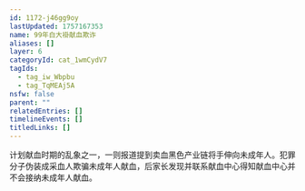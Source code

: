 ```yaml
---
id: 1172-j46gg9oy
lastUpdated: 1757167353
name: 99年白大褂献血欺诈
aliases: []
layer: 6
categoryId: cat_1wmCydV7
tagIds:
  - tag_iw_Wbpbu
  - tag_TqMEAj5A
nsfw: false
parent: ""
relatedEntries: []
timelineEvents: []
titledLinks: []
---
```


计划献血时期的乱象之一，一则报道提到卖血黑色产业链将手伸向未成年人。犯罪分子伪装成采血人欺骗未成年人献血，后家长发现并联系献血中心得知献血中心并不会接纳未成年人献血。